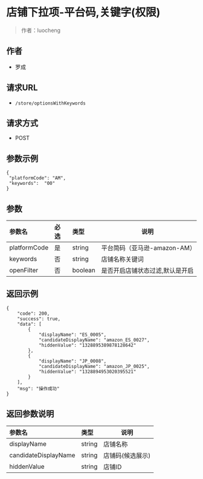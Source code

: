 # 店铺下拉项-平台码,关键字(权限)

> 作者：luocheng

## 作者

- 罗成

## 请求URL

- ` /store/optionsWithKeywords `
  
## 请求方式
- POST 

## 参数示例

 ``` 
{
  "platformCode": "AM",
  "keywords":  "00"
}
 ```

## 参数

|参数名|必选|类型|说明|
|:----    |:---|:----- |-----   |
|platformCode |是  |string | 平台简码（亚马逊-amazon-AM）    |
|keywords |否  |string | 店铺名称关键词    |
|openFilter |否  |boolean | 是否开启店铺状态过滤,默认是开启    |

## 返回示例 

``` 
{
    "code": 200,
    "success": true,
    "data": [
        {
            "displayName": "ES_0005",
            "candidateDisplayName": "amazon_ES_0027",
            "hiddenValue": "1328895389878128642"
        },
        {
            "displayName": "JP_0008",
            "candidateDisplayName": "amazon_JP_0025",
            "hiddenValue": "1328894953020395521"
        }
    ],
    "msg": "操作成功"
}
```

## 返回参数说明 

|参数名|类型|说明|
|:-----  |:-----|-----                           |
|displayName |string   |店铺名称  |
|candidateDisplayName |string   |店铺码(候选展示)  |
|hiddenValue |string   |店铺ID  |